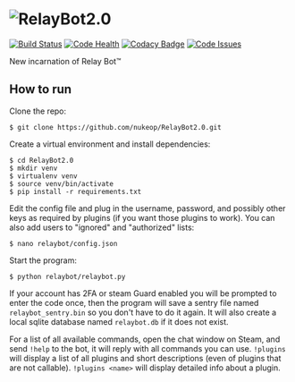 # ![RelayBot2.0](https://nukeop.github.io/RelayBot2.0/)
[![Build Status](https://travis-ci.org/nukeop/RelayBot2.0.svg?branch=master)](https://travis-ci.org/nukeop/RelayBot2.0) [![Code Health](https://landscape.io/github/nukeop/RelayBot2.0/master/landscape.svg?style=flat)](https://landscape.io/github/nukeop/RelayBot2.0/master) [![Codacy Badge](https://api.codacy.com/project/badge/Grade/82440b8ba7c64ad2912e57f1680ed1e0)](https://www.codacy.com/app/alsw/RelayBot2-0?utm_source=github.com&amp;utm_medium=referral&amp;utm_content=nukeop/RelayBot2.0&amp;utm_campaign=Badge_Grade) [![Code Issues](https://www.quantifiedcode.com/api/v1/project/0dbd87e771ad485da35be8621c4edbfe/badge.svg)](https://www.quantifiedcode.com/app/project/0dbd87e771ad485da35be8621c4edbfe) 


New incarnation of Relay Bot™

## How to run

Clone the repo:

`$ git clone https://github.com/nukeop/RelayBot2.0.git`

Create a virtual environment and install dependencies:

```
$ cd RelayBot2.0
$ mkdir venv
$ virtualenv venv
$ source venv/bin/activate
$ pip install -r requirements.txt
```

Edit the config file and plug in the username, password, and possibly other keys as required by plugins (if you want those plugins to work). You can also add users to "ignored" and "authorized" lists:

`$ nano relaybot/config.json`

Start the program:

`$ python relaybot/relaybot.py`

If your account has 2FA or steam Guard enabled you will be prompted to enter the code once, then the program will save a sentry file named `relaybot_sentry.bin` so you don't have to do it again. It will also create a local sqlite database named `relaybot.db` if it does not exist.

For a list of all available commands, open the chat window on Steam, and send `!help` to the bot, it will reply with all commands you can use. `!plugins` will display a list of all plugins and short descriptions (even of plugins that are not callable). `!plugins <name>` will display detailed info about a plugin.
